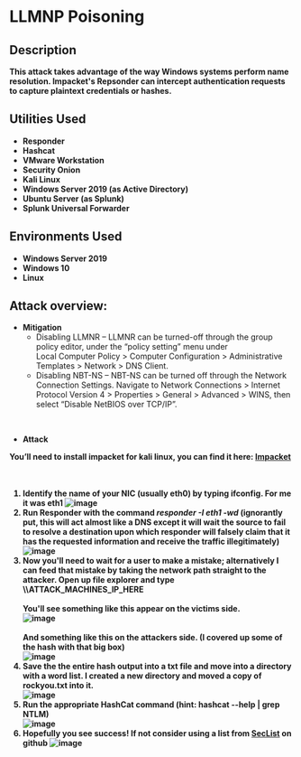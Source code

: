 <h1>LLMNP Poisoning</h1>
<b>
<h2>Description</h2>
This attack takes advantage of the way Windows systems perform name resolution. Impacket's Repsonder can intercept authentication requests to capture plaintext credentials or hashes.
<br />
 
<p align="center">
<h2>Utilities Used</h2>
 
- <b>Responder</b>
- <b>Hashcat</b>
- <b>VMware Workstation</b>
- <b>Security Onion</b>
- <b>Kali Linux</b>
- <b>Windows Server 2019 (as Active Directory)</b>
- <b>Ubuntu Server (as Splunk)</b>
- <b>Splunk Universal Forwarder</b>


<h2>Environments Used </h2>

- <b>Windows Server 2019</b>
- <b>Windows 10</b>
- <b>Linux</b>
<h2>Attack overview:</h2>

 - Mitigation</b>
   - Disabling LLMNR – LLMNR can be turned-off through
the group policy editor, under the “policy setting” menu under<br /> Local Computer Policy > Computer Configuration > Administrative Templates > Network > DNS Client.
   - Disabling NBT-NS – NBT-NS can be turned off through the Network Connection Settings. Navigate to Network Connections > Internet Protocol Version 4 > Properties > General > Advanced > WINS, then select “Disable NetBIOS over TCP/IP”.
<br />
<b>
 
 - Attack

 
You’ll need to install impacket for kali linux, you can find it here: 
[Impacket](https://github.com/fortra/impacket)<br />
<br /><br />


1. Identify the name of your NIC (usually eth0) by typing ifconfig. For me it was eth1
![image](https://github.com/AlexanderStroer/Cybersecurity-Homelab/assets/122342684/851ba128-52e2-4a1c-bc58-475fdd58ea28)<br />
1. Run Responder with the command <i> responder -I eth1 -wd </i>(ignorantly put, this will act almost like a DNS except it will wait the source to fail to resolve a destination upon which responder will falsely claim that it has the requested information and receive the traffic illegitimately)<br />
![image](https://github.com/AlexanderStroer/Cybersecurity-Homelab/assets/122342684/d8ee2913-92dc-4fde-83da-23b5d970338b)<br />
1. Now you'll need to wait for a user to make a mistake; alternatively I can feed that mistake by taking the network path straight to the attacker. Open up file explorer and type \\\ATTACK_MACHINES_IP_HERE<br /> <br />You'll see something like this appear on the victims side.<br />
![image](https://github.com/AlexanderStroer/Cybersecurity-Homelab/assets/122342684/8626effd-5e38-4573-bd08-9c67e9290afe)<br />
<br />And something like this on the attackers side. (I covered up some of the hash with that big box)<br />
![image](https://github.com/AlexanderStroer/Cybersecurity-Homelab/assets/122342684/3581fa7e-7ea4-4391-957b-aa49f2d7a291)
1. Save the the entire hash output into a txt file and move into a directory with a word list. I created a new directory and moved a copy of rockyou.txt into it.<br />
![image](https://github.com/AlexanderStroer/Cybersecurity-Homelab/assets/122342684/1d70574a-ec55-4bbf-8f41-cfd9a2ee16d1)<br />
1. Run the appropriate HashCat command (hint: hashcat --help | grep NTLM)<br />
![image](https://github.com/AlexanderStroer/Cybersecurity-Homelab/assets/122342684/1f8fa93a-3ad1-4243-b07b-c716ef05f281)
1. Hopefully you see success! If not consider using a list from [SecList](https://github.com/danielmiessler/SecLists) on github
![image](https://github.com/AlexanderStroer/Cybersecurity-Homelab/assets/122342684/432f5775-c881-41dc-bac0-a545833cbfd1)


</p>

<!--
 ```diff
- text in red
+ text in green
! text in orange
# text in gray
@@ text in purple (and bold)@@
```
--!>

